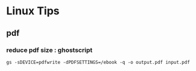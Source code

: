 # Linux Tips

## pdf

### reduce pdf size : ghostscript

`gs -sDEVICE=pdfwrite -dPDFSETTINGS=/ebook -q -o output.pdf input.pdf`

